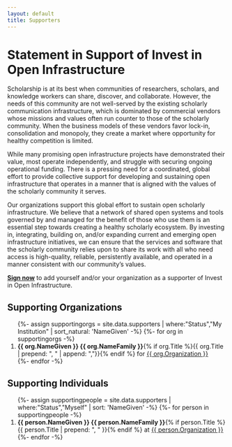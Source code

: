 ```yaml
---
layout: default
title: Supporters
---
```


# Statement in Support of Invest in Open Infrastructure
Scholarship is at its best when communities of researchers, scholars, and knowledge workers can share, discover, and collaborate. However, the needs of this community are not well-served by the existing scholarly communication infrastructure, which is dominated by commercial vendors whose missions and values often run counter to those of the scholarly community. When the business models of these vendors favor lock-in, consolidation and monopoly, they create a market where opportunity for healthy competition is limited.

While many promising open infrastructure projects have demonstrated their value, most operate independently, and struggle with securing ongoing operational funding. There is a pressing need for a coordinated, global effort to provide collective support for developing and sustaining open infrastructure that operates in a manner that is aligned with the values of the scholarly community it serves.

Our organizations support this global effort to sustain open scholarly infrastructure. We believe that a network of shared open systems and tools governed by and managed for the benefit of those who use them is an essential step towards creating a healthy scholarly ecosystem. By investing in, integrating, building on, and/or expanding current and emerging open infrastructure initiatives, we can ensure that the services and software that the scholarly community relies upon to share its work with all who need access is high-quality, reliable, persistently available, and operated in a manner consistent with our community’s values.

**[Sign now](https://forms.gle/C9HRedT3Fbsns82T8)** to add yourself and/or your organization as a supporter of Invest in Open Infrastructure.

## Supporting Organizations
<ol>
  {%- assign supportingorgs = site.data.supporters | where:"Status","My Institution" | sort_natural: 'NameGiven' -%}
  {%- for org in supportingorgs -%}
    <li><b>{{ org.NameGiven }} {{ org.NameFamily }}</b>{% if org.Title %}{{ org.Title | prepend: ", " | append: ","}}{% endif %} for <a href="{{ org.URL }}">{{ org.Organization }}</a></li>
  {%- endfor -%}
</ol>

## Supporting Individuals
<ol>
  {%- assign supportingpeople = site.data.supporters | where:"Status","Myself" | sort: 'NameGiven' -%}
  {%- for person in supportingpeople -%}
    <li><b>{{ person.NameGiven }} {{ person.NameFamily }}</b>{% if person.Title %}{{ person.Title | prepend: ", " }}{% endif %} at <a href="{{ person.URL }}">{{ person.Organization }}</a></li>
  {%- endfor -%}
</ol>
